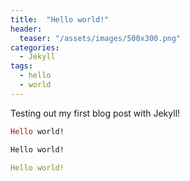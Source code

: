 ```yaml
---
title:  "Hello world!"
header:
  teaser: "/assets/images/500x300.png"
categories: 
  - Jekyll
tags:
  - hello
  - world
---
```


Testing out my first blog post with Jekyll!

```ruby
Hello world!
```
```css
Hello world!
```
```yaml
Hello world!
```


